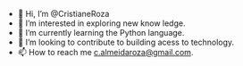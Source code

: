- 👋 Hi, I’m @CristianeRoza
- 👀 I’m interested in exploring new know ledge.
- 🌱 I’m currently learning the Python language.
- 💞️ I’m looking to contribute to building acess to technology.
- 📫 How to reach me c.almeidaroza@gmail.com.

<!---
CristianeRoza/CristianeRoza 
--->
